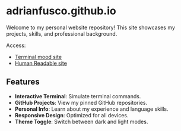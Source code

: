 # adrianfusco.github.io

Welcome to my personal website repository! This site showcases my projects, skills, and professional background.

Access:

-  [Terminal mood site](https://adrianfusco.github.io/)
-  [Human Readable site](https://adrianfusco.github.io/human_readable_index.html)

## Features

- **Interactive Terminal**: Simulate terminal commands.
- **GitHub Projects**: View my pinned GitHub repositories.
- **Personal Info**: Learn about my experience and language skills.
- **Responsive Design**: Optimized for all devices.
- **Theme Toggle**: Switch between dark and light modes.
